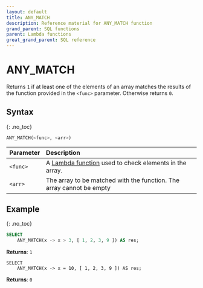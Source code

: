 ```yaml
---
layout: default
title: ANY_MATCH
description: Reference material for ANY_MATCH function
grand_parent: SQL functions
parent: Lambda functions
great_grand_parent: SQL reference
---
```



# ANY\_MATCH

Returns `1` if at least one of the elements of an array matches the results of the function provided in the `<func>` parameter. Otherwise returns `0`.

## Syntax
{: .no_toc}

```sql
ANY_MATCH(<func>, <arr>)
```

| Parameter | Description                                                                                                                                                                    |
| :--------- | :------------------------------------------------------------------------------------------------------------------------------------------------------------------------------ |
| `<func>`  | A [Lambda function](../../working-with-semi-structured-data/working-with-arrays.md#manipulating-arrays-with-lambda-functions) used to check elements in the array. |
| `<arr>`   | The array to be matched with the function. The array cannot be empty                                                                                                           |

## Example
{: .no_toc}

```sql
SELECT
	ANY_MATCH(x -> x > 3, [ 1, 2, 3, 9 ]) AS res;
```

**Returns**: `1`

```
SELECT
	ANY_MATCH(x -> x = 10, [ 1, 2, 3, 9 ]) AS res;
```

**Returns**: `0`
